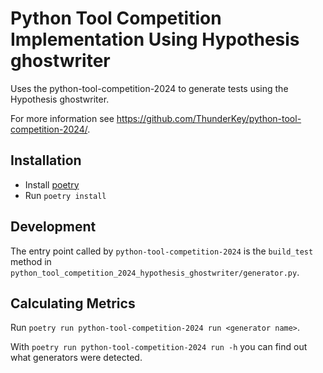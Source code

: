 # Python Tool Competition Implementation Using Hypothesis ghostwriter

Uses the python-tool-competition-2024 to generate tests using the
Hypothesis ghostwriter.

For more information see
<https://github.com/ThunderKey/python-tool-competition-2024/>.

## Installation

* Install [poetry](https://python-poetry.org/)
* Run `poetry install`

## Development

The entry point called by `python-tool-competition-2024` is the `build_test`
method in `python_tool_competition_2024_hypothesis_ghostwriter/generator.py`.

## Calculating Metrics

Run `poetry run python-tool-competition-2024 run <generator name>`.

With `poetry run python-tool-competition-2024 run -h` you can find out what
generators were detected.
